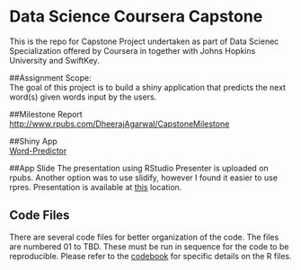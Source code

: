 # Data Science Coursera Capstone
This is the repo for Capstone Project undertaken as part of Data Scienec Specialization offered by Coursera in together with Johns Hopkins University and SwiftKey.

##Assignment Scope:  
The goal of this project is to build a shiny application that predicts the next word(s) given words input by the users.

##Milestone Report
http://www.rpubs.com/DheerajAgarwal/CapstoneMilestone

##Shiny App  
[Word-Predictor](https://dheerajagarwal.shinyapps.io/DSS_Capstone_2016/)

##App Slide
The presentation using RStudio Presenter is uploaded on rpubs. Another option was to use slidify, however I found it easier to use rpres.
Presentation is available at [this](http://rpubs.com/DheerajAgarwal/WordPred_Pitch) location.

## Code Files
There are several code files for better organization of the code. The files are numbered 01 to TBD. These must be run in sequence for the code to be reproducible. Please refer to the [codebook](https://github.com/DheerajAgarwal/datasciencecoursera/blob/master/10_Capstone/Codebook.md) for specific details on the R files.

